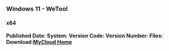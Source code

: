 ### Windows 11 - WeTool
#### x64   
**Published Date:
System:
Version Code:
Version Number:
Files:
Download:[MyCloud Home]()**
